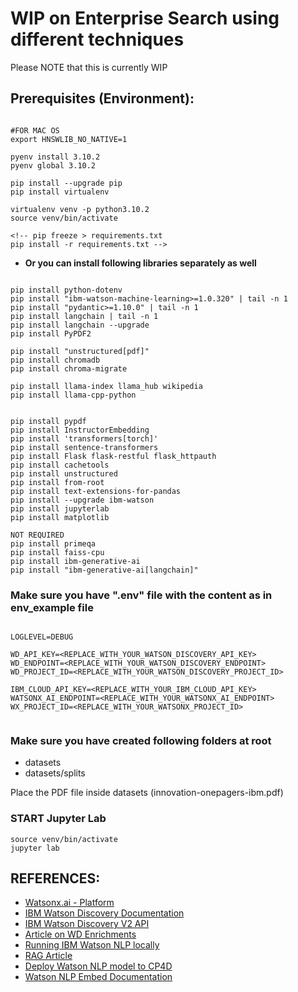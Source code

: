 # WIP on Enterprise Search using different techniques

Please NOTE that this is currently WIP

## Prerequisites (Environment):

```

#FOR MAC OS
export HNSWLIB_NO_NATIVE=1

pyenv install 3.10.2
pyenv global 3.10.2

pip install --upgrade pip
pip install virtualenv

virtualenv venv -p python3.10.2
source venv/bin/activate

<!-- pip freeze > requirements.txt
pip install -r requirements.txt -->

```

  - **Or you can install following libraries separately as well**

```

pip install python-dotenv
pip install "ibm-watson-machine-learning>=1.0.320" | tail -n 1
pip install "pydantic>=1.10.0" | tail -n 1
pip install langchain | tail -n 1
pip install langchain --upgrade
pip install PyPDF2

pip install "unstructured[pdf]"
pip install chromadb
pip install chroma-migrate

pip install llama-index llama_hub wikipedia
pip install llama-cpp-python


pip install pypdf
pip install InstructorEmbedding
pip install 'transformers[torch]'
pip install sentence-transformers
pip install Flask flask-restful flask_httpauth
pip install cachetools
pip install unstructured
pip install from-root
pip install text-extensions-for-pandas
pip install --upgrade ibm-watson
pip install jupyterlab
pip install matplotlib

NOT REQUIRED
pip install primeqa
pip install faiss-cpu
pip install ibm-generative-ai
pip install "ibm-generative-ai[langchain]"

```

### Make sure you have ".env" file with the content as in env_example file

```

LOGLEVEL=DEBUG

WD_API_KEY=<REPLACE_WITH_YOUR_WATSON_DISCOVERY_API_KEY>
WD_ENDPOINT=<REPLACE_WITH_YOUR_WATSON_DISCOVERY_ENDPOINT>
WD_PROJECT_ID=<REPLACE_WITH_YOUR_WATSON_DISCOVERY_PROJECT_ID>

IBM_CLOUD_API_KEY=<REPLACE_WITH_YOUR_IBM_CLOUD_API_KEY>
WATSONX_AI_ENDPOINT=<REPLACE_WITH_YOUR_WATSONX_AI_ENDPOINT>
WX_PROJECT_ID=<REPLACE_WITH_YOUR_WATSONX_PROJECT_ID>


```

### Make sure you have created following folders at root

  - datasets
  - datasets/splits

Place the PDF file inside datasets (innovation-onepagers-ibm.pdf)

### START Jupyter Lab

```
source venv/bin/activate
jupyter lab

```


## REFERENCES:

  - [Watsonx.ai - Platform](https://dataplatform.cloud.ibm.com/wx/home?context=wx)
  - [IBM Watson Discovery Documentation](https://cloud.ibm.com/docs/discovery-data?topic=discovery-data-upload-data)
  - [IBM Watson Discovery V2 API](https://cloud.ibm.com/apidocs/discovery-data#adddocument)
  - [Article on WD Enrichments](https://community.ibm.com/community/user/ai-datascience/blogs/bill-murdock1/2022/01/14/enriching-your-documents-can-make-search-more-effe)
  - [Running IBM Watson NLP locally](https://heidloff.net/article/running-ibm-watson-nlp-locally-in-containers/)
  - [RAG Article](https://medium.com/towards-generative-ai/superknowa-simplest-framework-yet-to-swiftly-build-enterprise-rag-solutions-at-scale-ca90b49be28a)
  - [Deploy Watson NLP model to CP4D](https://medium.com/@alex.lang/deploy-watson-nlp-models-in-ibm-cloud-pak-for-data-f16b4d8b0cc7)
  - [Watson NLP Embed Documentation](https://www.ibm.com/docs/en/watson-libraries?topic=models-creating-custom)
  
